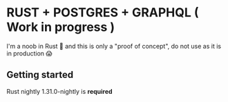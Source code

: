 # RUST + POSTGRES + GRAPHQL ( Work in progress )

I'm a noob in Rust 🤘 and this is only a "proof of concept", do not use as it is in production 😱

## Getting started

Rust nightly 1.31.0-nightly is **required**
